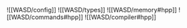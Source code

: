 ![[WASD/config]]
![[WASD/types]]
![[WASD/memory#hpp]]
![[WASD/commands#hpp]]
![[WASD/compiler#hpp]]

